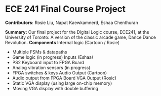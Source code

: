 # ECE 241 Final Course Project
**Contributors:** Rosie Liu, Napat Kaewkamnerd, Eshaa Chenthuran

**Summary:** Our final project for the Digital Logic course, ECE241, at the University of Toronto: A version of the classic arcade game, Dance Dance Revolution.
**Components**
Internal logic (Cartoon / Rosie)
- Multiple FSMs & datapaths
- Game logic (in progress)
Inputs (Eshaa)
- PS2 Keyboard input to FPGA Board
- Analog vibration sensors (in progress)
- FPGA switches & keys
Audio Output (Cartoon)
- Audio output from FPGA Board
VGA Output (Rosic)
- Static VGA display (using large on-chip memory)
- Moving VGA display with double buffering
